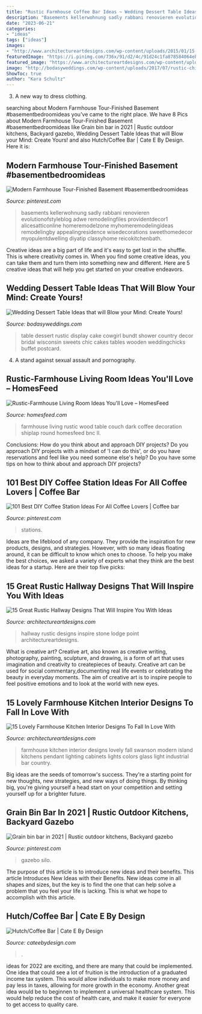 ```yaml
---
title: "Rustic Farmhouse Coffee Bar Ideas ~ Wedding Dessert Table Ideas That Will Blow Your Mind: Create Yours!"
description: "Basements kellerwohnung sadly rabbani renovieren evolutionofstyleblog adwe remodelingfiles providentdecor1 alicesatticonline homeremodelzone myhomeremodelingideas remodelingby appealingresidence wisedecorations sweethomedecor myopulentdwelling diyatip classyhome reicokitchenbath"
date: "2023-06-21"
categories:
- "ideas"
tags: ["ideas"]
images:
- "http://www.architectureartdesigns.com/wp-content/uploads/2015/01/15-Lovely-Farmhouse-Kitchen-Interior-Designs-To-Fall-In-Love-With-15-630x420.jpg"
featuredImage: "https://i.pinimg.com/736x/91/d2/4c/91d24c1fa878584064eb9c14705dfe00.jpg"
featured_image: "https://www.architectureartdesigns.com/wp-content/uploads/2016/09/15-Great-Rustic-Hallway-Designs-That-Will-Inspire-You-With-Ideas-15.jpg"
image: "http://bodasyweddings.com/wp-content/uploads/2017/07/rustic-chic-bundt-cake-dessert-table.jpg"
ShowToc: true
author: "Kara Schultz"
---
```



3. A new way to dress clothing.

	

		
searching about Modern Farmhouse Tour-Finished Basement #basementbedroomideas you've came to the right place. We have 8 Pics about Modern Farmhouse Tour-Finished Basement #basementbedroomideas like Grain bin bar in 2021 | Rustic outdoor kitchens, Backyard gazebo, Wedding Dessert Table Ideas that will Blow your Mind: Create Yours! and also Hutch/Coffee Bar | Cate E By Design. Here it is:
		
    
## Modern Farmhouse Tour-Finished Basement #basementbedroomideas

<img loading=lazy src="https://i.pinimg.com/736x/5c/ff/16/5cff16d64c3e0514e0924465c4c14ffd.jpg" onerror="this.onerror=null;this.src='https://tse2.mm.bing.net/th?id=OIP.XJUoyuT0nORvRV7k8Zs8UgHaJ3&amp;pid=15.1';" alt="Modern Farmhouse Tour-Finished Basement #basementbedroomideas">

_Source: pinterest.com_

>basements kellerwohnung sadly rabbani renovieren evolutionofstyleblog adwe remodelingfiles providentdecor1 alicesatticonline homeremodelzone myhomeremodelingideas remodelingby appealingresidence wisedecorations sweethomedecor myopulentdwelling diyatip classyhome reicokitchenbath. 

	

Creative ideas are a big part of life and it's easy to get lost in the shuffle. This is where creativity comes in. When you find some creative ideas, you can take them and turn them into something new and different. Here are 5 creative ideas that will help you get started on your creative endeavors.

    
## Wedding Dessert Table Ideas That Will Blow Your Mind: Create Yours!

<img loading=lazy src="http://bodasyweddings.com/wp-content/uploads/2017/07/rustic-chic-bundt-cake-dessert-table.jpg" onerror="this.onerror=null;this.src='https://tse1.mm.bing.net/th?id=OIP.ENT5RgD44AbQC-qe5O1ITwHaLI&amp;pid=15.1';" alt="Wedding Dessert Table Ideas that will Blow your Mind: Create Yours!">

_Source: bodasyweddings.com_

>table dessert rustic display cake cowgirl bundt shower country decor bridal wisconsin sweets chic cakes tables wooden weddingchicks buffet postcard. 

	

4. A stand against sexual assault and pornography.

    
## Rustic-Farmhouse Living Room Ideas You&#039;ll Love – HomesFeed

<img loading=lazy src="http://homesfeed.com/wp-content/uploads/2018/07/farmhouse-rustic-living-room-idea-white-shiplap-ceilings-dark-wood-floorings-wood-round-top-coffee-table-white-couch-white-upholstered-armchair-chalkboard-wall-decoration.jpg" onerror="this.onerror=null;this.src='https://tse1.mm.bing.net/th?id=OIP.Of23dTmxlTEngBiEpLJw7gHaLF&amp;pid=15.1';" alt="Rustic-Farmhouse Living Room Ideas You&#039;ll Love – HomesFeed">

_Source: homesfeed.com_

>farmhouse living rustic wood table couch dark coffee decoration shiplap round homesfeed bnc ll. 

	

Conclusions: How do you think about and approach DIY projects?
Do you approach DIY projects with a mindset of 'I can do this', or do you have reservations and feel like you need someone else's help? Do you have some tips on how to think about and approach DIY projects?

    
## 101 Best DIY Coffee Station Ideas For All Coffee Lovers | Coffee Bar

<img loading=lazy src="https://i.pinimg.com/736x/91/d2/4c/91d24c1fa878584064eb9c14705dfe00.jpg" onerror="this.onerror=null;this.src='https://tse4.mm.bing.net/th?id=OIP.AMWGPwK0O_A3xdPnDHOa_wHaJ3&amp;pid=15.1';" alt="101 Best DIY Coffee Station Ideas For All Coffee Lovers | Coffee bar">

_Source: pinterest.com_

>stations. 

	

Ideas are the lifeblood of any company. They provide the inspiration for new products, designs, and strategies. However, with so many ideas floating around, it can be difficult to know which ones to choose. To help you make the best choices, we asked a variety of experts what they think are the best ideas for a startup. Here are their top five picks: 

    
## 15 Great Rustic Hallway Designs That Will Inspire You With Ideas

<img loading=lazy src="https://www.architectureartdesigns.com/wp-content/uploads/2016/09/15-Great-Rustic-Hallway-Designs-That-Will-Inspire-You-With-Ideas-15.jpg" onerror="this.onerror=null;this.src='https://tse4.mm.bing.net/th?id=OIP._G083Y7SHbBUCdGNP4GPuAHaLR&amp;pid=15.1';" alt="15 Great Rustic Hallway Designs That Will Inspire You With Ideas">

_Source: architectureartdesigns.com_

>hallway rustic designs inspire stone lodge point architectureartdesigns. 

	

What is creative art?
Creative art, also known as creative writing, photography, painting, sculpture, and drawing, is a form of art that uses imagination and creativity to createpieces of beauty. Creative art can be used for social commentary,documenting real life events or celebrating the beauty in everyday moments. The aim of creative art is to inspire people to feel positive emotions and to look at the world with new eyes.

    
## 15 Lovely Farmhouse Kitchen Interior Designs To Fall In Love With

<img loading=lazy src="http://www.architectureartdesigns.com/wp-content/uploads/2015/01/15-Lovely-Farmhouse-Kitchen-Interior-Designs-To-Fall-In-Love-With-15-630x420.jpg" onerror="this.onerror=null;this.src='https://tse4.mm.bing.net/th?id=OIP.DCK5l1Pn4EXjH6eOgsL5WgHaE8&amp;pid=15.1';" alt="15 Lovely Farmhouse Kitchen Interior Designs To Fall In Love With">

_Source: architectureartdesigns.com_

>farmhouse kitchen interior designs lovely fall swanson modern island kitchens pendant lighting cabinets lights colors glass light industrial bar country. 

	

Big ideas are the seeds of tomorrow's success. They're a starting point for new thoughts, new strategies, and new ways of doing things. By thinking big, you're giving yourself a head start on your competition and setting yourself up for a brighter future.

    
## Grain Bin Bar In 2021 | Rustic Outdoor Kitchens, Backyard Gazebo

<img loading=lazy src="https://i.pinimg.com/736x/71/41/d7/7141d718a453edd6003e3c5d5a6b2ef2.jpg" onerror="this.onerror=null;this.src='https://tse4.mm.bing.net/th?id=OIP.pg7ftO8P-Za7n5K6ed4jAQHaJ3&amp;pid=15.1';" alt="Grain bin bar in 2021 | Rustic outdoor kitchens, Backyard gazebo">

_Source: pinterest.com_

>gazebo silo. 

	

The purpose of this article is to introduce new ideas and their benefits.
This article Introduces New Ideas with their Benefits. New ideas come in all shapes and sizes, but the key is to find the one that can help solve a problem that you feel your life is lacking. This is what we hope to accomplish with this article.

    
## Hutch/Coffee Bar | Cate E By Design

<img loading=lazy src="https://cateebydesign.com/wp-content/uploads/2021/01/PXL_20210104_223832057.PORTRAIT-1-scaled.jpg" onerror="this.onerror=null;this.src='https://tse3.mm.bing.net/th?id=OIP.1CEp-6IWcuOL8dMyn_kdlQHaJ4&amp;pid=15.1';" alt="Hutch/Coffee Bar | Cate E By Design">

_Source: cateebydesign.com_

>. 

	

ideas for 2022 are exciting, and there are many that could be implemented. One idea that could see a lot of fruition is the introduction of a graduated income tax system. This would allow individuals to make more money and pay less in taxes, allowing for more growth in the economy. Another great idea would be to beginnen to implement a universal healthcare system. This would help reduce the cost of health care, and make it easier for everyone to get access to quality care.

